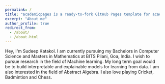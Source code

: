 ```yaml
---
permalink: /
title: "academicpages is a ready-to-fork GitHub Pages template for academic personal websites"
excerpt: "About me"
author_profile: true
redirect_from: 
  - /about/
  - /about.html
---
```


Hey, I'm Sudeep Katakol. I am currently pursuing my Bachelors in Computer Science and Masters in Mathematics at BITS Pilani, Goa, India. I wish to pursue research in the field of Machine learning. My long term goal would be to build interpretable and explainable models for learning from data. I am also interested in the field of Abstract Algebra. I also love playing Cricket, Badmintion and Chess. 
